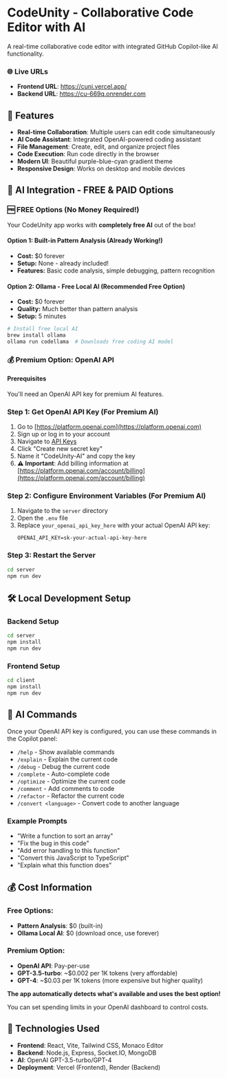# CodeUnity - Collaborative Code Editor with AI

A real-time collaborative code editor with integrated GitHub Copilot-like AI functionality.

### 🌐 Live URLs
- **Frontend URL**: https://cuni.vercel.app/
- **Backend URL**: https://cu-669q.onrender.com

## 🚀 Features

- **Real-time Collaboration**: Multiple users can edit code simultaneously
- **AI Code Assistant**: Integrated OpenAI-powered coding assistant
- **File Management**: Create, edit, and organize project files
- **Code Execution**: Run code directly in the browser
- **Modern UI**: Beautiful purple-blue-cyan gradient theme
- **Responsive Design**: Works on desktop and mobile devices

## 🤖 AI Integration - FREE & PAID Options

### 🆓 FREE Options (No Money Required!)

Your CodeUnity app works with **completely free AI** out of the box!

#### Option 1: Built-in Pattern Analysis (Already Working!)
- **Cost:** $0 forever
- **Setup:** None - already included!
- **Features:** Basic code analysis, simple debugging, pattern recognition

#### Option 2: Ollama - Free Local AI (Recommended Free Option)
- **Cost:** $0 forever  
- **Quality:** Much better than pattern analysis
- **Setup:** 5 minutes
```bash
# Install free local AI
brew install ollama
ollama run codellama  # Downloads free coding AI model
```

### 💰 Premium Option: OpenAI API

#### Prerequisites
You'll need an OpenAI API key for premium AI features.

### Step 1: Get OpenAI API Key (For Premium AI)
1. Go to [https://platform.openai.com](https://platform.openai.com)
2. Sign up or log in to your account
3. Navigate to [API Keys](https://platform.openai.com/api-keys)
4. Click "Create new secret key"
5. Name it "CodeUnity-AI" and copy the key
6. **⚠️ Important**: Add billing information at [https://platform.openai.com/account/billing](https://platform.openai.com/account/billing)

### Step 2: Configure Environment Variables (For Premium AI)
1. Navigate to the `server` directory
2. Open the `.env` file
3. Replace `your_openai_api_key_here` with your actual OpenAI API key:
   ```
   OPENAI_API_KEY=sk-your-actual-api-key-here
   ```

### Step 3: Restart the Server
```bash
cd server
npm run dev
```

## 🛠️ Local Development Setup

### Backend Setup
```bash
cd server
npm install
npm run dev
```

### Frontend Setup
```bash
cd client
npm install
npm run dev
```

## 🎯 AI Commands

Once your OpenAI API key is configured, you can use these commands in the Copilot panel:

- `/help` - Show available commands
- `/explain` - Explain the current code
- `/debug` - Debug the current code
- `/complete` - Auto-complete code
- `/optimize` - Optimize the current code
- `/comment` - Add comments to code
- `/refactor` - Refactor the current code
- `/convert <language>` - Convert code to another language

### Example Prompts
- "Write a function to sort an array"
- "Fix the bug in this code"
- "Add error handling to this function"
- "Convert this JavaScript to TypeScript"
- "Explain what this function does"

## 💰 Cost Information

### Free Options:
- **Pattern Analysis**: $0 (built-in)
- **Ollama Local AI**: $0 (download once, use forever)

### Premium Option:
- **OpenAI API**: Pay-per-use
- **GPT-3.5-turbo**: ~$0.002 per 1K tokens (very affordable)
- **GPT-4**: ~$0.03 per 1K tokens (more expensive but higher quality)

**The app automatically detects what's available and uses the best option!**

You can set spending limits in your OpenAI dashboard to control costs.

## 🔧 Technologies Used

- **Frontend**: React, Vite, Tailwind CSS, Monaco Editor
- **Backend**: Node.js, Express, Socket.IO, MongoDB
- **AI**: OpenAI GPT-3.5-turbo/GPT-4
- **Deployment**: Vercel (Frontend), Render (Backend)

